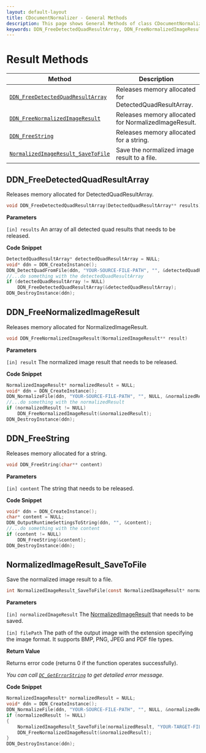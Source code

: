 ```yaml
---
layout: default-layout
title: CDocumentNormalizer - General Methods
description: This page shows General Methods of class CDocumentNormalizer of Dynamsoft Document Normalizer SDK C++ Edition.
keywords: DDN_FreeDetectedQuadResultArray, DDN_FreeNormalizedImageResult, DDN_FreeString, DDN_SaveImageDataToFile, CDocumentNormalizer, api reference, c++
---
```


# Result Methods

| Method               | Description |
|----------------------|-------------|
| [`DDN_FreeDetectedQuadResultArray`](#ddn_freedetectedquadresultarray) | Releases memory allocated for DetectedQuadResultArray. |
| [`DDN_FreeNormalizedImageResult`](#ddn_freenormalizedimageresult) | Releases memory allocated for NormalizedImageResult. |
| [`DDN_FreeString`](#ddn_freestring) | Releases memory allocated for a string. |
| [`NormalizedImageResult_SaveToFile`](#normalizedimageresult_savetofile) | Save the normalized image result to a file. |

## DDN_FreeDetectedQuadResultArray

Releases memory allocated for DetectedQuadResultArray.

```c
void DDN_FreeDetectedQuadResultArray(DetectedQuadResultArray** results)
```

**Parameters**

`[in] results` An array of all detected quad results that needs to be released.

**Code Snippet**

```c
DetectedQuadResultArray* detectedQuadResultArray = NULL;
void* ddn = DDN_CreateInstance();
DDN_DetectQuadFromFile(ddn, "YOUR-SOURCE-FILE-PATH", "", &detectedQuadResultArray);
//...do something with the detectedQuadResultArray
if (detectedQuadResultArray != NULL)
    DDN_FreeDetectedQuadResultArray(&detectedQuadResultArray);
DDN_DestroyInstance(ddn);
```

## DDN_FreeNormalizedImageResult

Releases memory allocated for NormalizedImageResult.

```c
void DDN_FreeNormalizedImageResult(NormalizedImageResult** result)
```

**Parameters**

`[in] result` The normalized image result that needs to be released.

**Code Snippet**

```c
NormalizedImageResult* normalizedResult = NULL;
void* ddn = DDN_CreateInstance();
DDN_NormalizeFile(ddn, "YOUR-SOURCE-FILE-PATH", "", NULL, &normalizedResult);
//...do something with the normalizedResult
if (normalizedResult != NULL)
    DDN_FreeNormalizedImageResult(&normalizedResult);
DDN_DestroyInstance(ddn);
```

## DDN_FreeString

Releases memory allocated for a string.

```c
void DDN_FreeString(char** content)
```

**Parameters**

`[in] content` The string that needs to be released.

**Code Snippet**

```c
void* ddn = DDN_CreateInstance();
char* content = NULL;
DDN_OutputRuntimeSettingsToString(ddn, "", &content);
//...do something with the content
if (content != NULL)
    DDN_FreeString(&content);
DDN_DestroyInstance(ddn);
```

## NormalizedImageResult_SaveToFile

Save the normalized image result to a file.

```c
int NormalizedImageResult_SaveToFile(const NormalizedImageResult* normalizedImageResult, const char* filePath)
```

**Parameters**

`[in] normalizedImageResult` The [NormalizedImageResult](normalized-image-result.md) that needs to be saved.

`[in] filePath` The path of the output image with the extension specifying the image format. It supports BMP, PNG, JPEG and PDF file types.

**Return Value**

Returns error code (returns 0 if the function operates successfully).

*You can call [`DC_GetErrorString`](document-normalizer-general.md#dc_geterrorstring) to get detailed error message.*

**Code Snippet**

```c
NormalizedImageResult* normalizedResult = NULL;
void* ddn = DDN_CreateInstance();
DDN_NormalizeFile(ddn, "YOUR-SOURCE-FILE-PATH", "", NULL, &normalizedResult);
if (normalizedResult != NULL)
{
    NormalizedImageResult_SaveToFile(normalizedResult, "YOUR-TARGET-FILE-PATH");
    DDN_FreeNormalizedImageResult(&normalizedResult);
}
DDN_DestroyInstance(ddn);
```
